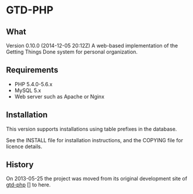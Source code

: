 GTD-PHP
=======

 
What
----
 
Version 0.10.0 (2014-12-05 20:12Z)
A web-based implementation of the Getting Things Done system for personal
organization.

Requirements
------------

* PHP 5.4.0-5.6.x
* MySQL 5.x
* Web server such as Apache or Nginx

Installation
------------

This version supports installations using table prefixes in the database.

See the INSTALL file for installation instructions, and the COPYING file for licence details.


History
-------

On 2013-05-25 the project was moved from its original development site of
[gtd-php] [] to here.






[gtd-php]: http://gtd-php.com/






